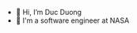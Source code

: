 - 👋 Hi, I’m Duc Duong
- 👀 I'm a software engineer at NASA

<!---
stevenduong2597/stevenduong2597 is a ✨ special ✨ repository because its `README.md` (this file) appears on your GitHub profile.
You can click the Preview link to take a look at your changes.
--->
